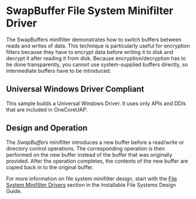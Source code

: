 <!---
    name: SwapBuffer File System Minifilter Driver
    platform: WDM
    language: cpp
    category: FileSystem
    description: Demonstrates how to switch buffers between reads and writes of data. This technique is particularly useful for encryption filters.
    samplefwlink: http://go.microsoft.com/fwlink/p/?LinkId=617657
--->


SwapBuffer File System Minifilter Driver
========================================

The SwapBuffers minifilter demonstrates how to switch buffers between reads and writes of data. This technique is particularly useful for encryption filters because they have to encrypt data before writing it to disk and decrypt it after reading it from disk. Because encryption/decryption has to be done transparently, you cannot use system-supplied buffers directly, so intermediate buffers have to be introduced.

## Universal Windows Driver Compliant
This sample builds a Universal Windows Driver. It uses only APIs and DDIs that are included in OneCoreUAP.

Design and Operation
--------------------

The *SwapBuffers* minifilter introduces a new buffer before a read/write or directory control operations. The corresponding operation is then performed on the new buffer instead of the buffer that was originally provided. After the operation completes, the contents of the new buffer are copied back in to the original buffer.

For more information on file system minifilter design, start with the [File System Minifilter Drivers](http://msdn.microsoft.com/en-us/library/windows/hardware/ff540402) section in the Installable File Systems Design Guide.

